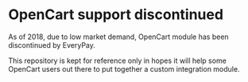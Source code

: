 # OpenCart support discontinued

As of 2018, due to low market demand, OpenCart module has been discontinued by EveryPay.

This repository is kept for reference only in hopes it will help some OpenCart users out there to put together a custom integration module.
